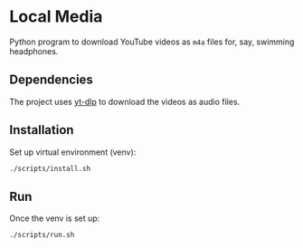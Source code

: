 # Local Media

Python program to download YouTube videos as `m4a` files for, say, swimming headphones.

## Dependencies

The project uses [yt-dlp](https://github.com/yt-dlp/yt-dlp) to download the videos as audio files.

## Installation

Set up virtual environment (venv):

```bash
./scripts/install.sh
```

## Run

Once the venv is set up:

```bash
./scripts/run.sh
```
